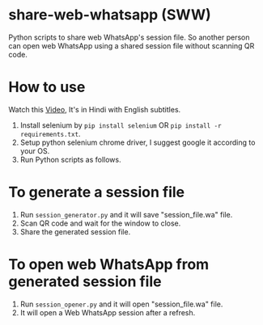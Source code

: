 # share-web-whatsapp (SWW)

Python scripts to share web WhatsApp's session file. So another person can open web WhatsApp using a shared session file
without scanning QR code.

# How to use

Watch this [Video](https://www.youtube.com/watch?v=YGE97m6bUNo), It's in Hindi with English subtitles.

1. Install selenium by `pip install selenium` OR `pip install -r requirements.txt`.
2. Setup python selenium chrome driver, I suggest google it according to your OS.
3. Run Python scripts as follows.

# To generate a session file

1. Run `session_generator.py` and it will save "session_file.wa" file.
2. Scan QR code and wait for the window to close.
3. Share the generated session file.

# To open web WhatsApp from generated session file

1. Run `session_opener.py` and it will open "session_file.wa" file.
2. It will open a Web WhatsApp session after a refresh.
